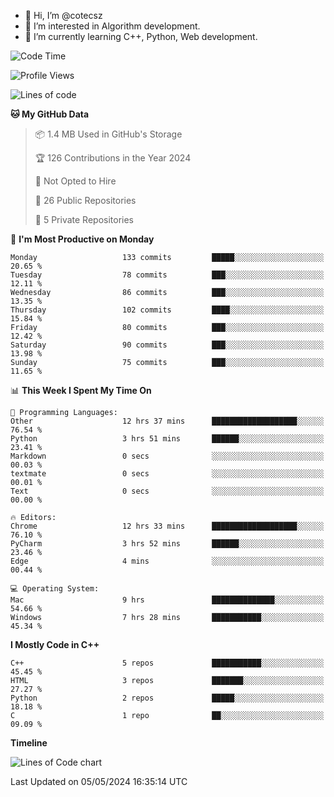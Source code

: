 - 👋 Hi, I’m @cotecsz
- 👀 I’m interested in Algorithm development.
- 🌱 I’m currently learning C++, Python, Web development.

<!---
cotecsz/cotecsz is a ✨ special ✨ repository because its `README.md` (this file) appears on your GitHub profile.
You can click the Preview link to take a look at your changes.
--->

<!--START_SECTION:waka-->
![Code Time](http://img.shields.io/badge/Code%20Time-939%20hrs%2046%20mins-blue)

![Profile Views](http://img.shields.io/badge/Profile%20Views-0-blue)

![Lines of code](https://img.shields.io/badge/From%20Hello%20World%20I%27ve%20Written-1.2%20million%20lines%20of%20code-blue)

**🐱 My GitHub Data** 

> 📦 1.4 MB Used in GitHub's Storage 
 > 
> 🏆 126 Contributions in the Year 2024
 > 
> 🚫 Not Opted to Hire
 > 
> 📜 26 Public Repositories 
 > 
> 🔑 5 Private Repositories 
 > 
📅 **I'm Most Productive on Monday** 

```text
Monday                   133 commits         █████░░░░░░░░░░░░░░░░░░░░   20.65 % 
Tuesday                  78 commits          ███░░░░░░░░░░░░░░░░░░░░░░   12.11 % 
Wednesday                86 commits          ███░░░░░░░░░░░░░░░░░░░░░░   13.35 % 
Thursday                 102 commits         ████░░░░░░░░░░░░░░░░░░░░░   15.84 % 
Friday                   80 commits          ███░░░░░░░░░░░░░░░░░░░░░░   12.42 % 
Saturday                 90 commits          ███░░░░░░░░░░░░░░░░░░░░░░   13.98 % 
Sunday                   75 commits          ███░░░░░░░░░░░░░░░░░░░░░░   11.65 % 
```


📊 **This Week I Spent My Time On** 

```text
💬 Programming Languages: 
Other                    12 hrs 37 mins      ███████████████████░░░░░░   76.54 % 
Python                   3 hrs 51 mins       ██████░░░░░░░░░░░░░░░░░░░   23.41 % 
Markdown                 0 secs              ░░░░░░░░░░░░░░░░░░░░░░░░░   00.03 % 
textmate                 0 secs              ░░░░░░░░░░░░░░░░░░░░░░░░░   00.01 % 
Text                     0 secs              ░░░░░░░░░░░░░░░░░░░░░░░░░   00.00 % 

🔥 Editors: 
Chrome                   12 hrs 33 mins      ███████████████████░░░░░░   76.10 % 
PyCharm                  3 hrs 52 mins       ██████░░░░░░░░░░░░░░░░░░░   23.46 % 
Edge                     4 mins              ░░░░░░░░░░░░░░░░░░░░░░░░░   00.44 % 

💻 Operating System: 
Mac                      9 hrs               ██████████████░░░░░░░░░░░   54.66 % 
Windows                  7 hrs 28 mins       ███████████░░░░░░░░░░░░░░   45.34 % 
```

**I Mostly Code in C++** 

```text
C++                      5 repos             ███████████░░░░░░░░░░░░░░   45.45 % 
HTML                     3 repos             ███████░░░░░░░░░░░░░░░░░░   27.27 % 
Python                   2 repos             █████░░░░░░░░░░░░░░░░░░░░   18.18 % 
C                        1 repo              ██░░░░░░░░░░░░░░░░░░░░░░░   09.09 % 
```



**Timeline**

![Lines of Code chart](https://raw.githubusercontent.com/cotecsz/cotecsz/master/assets/bar_graph.png)


 Last Updated on 05/05/2024 16:35:14 UTC
<!--END_SECTION:waka-->
